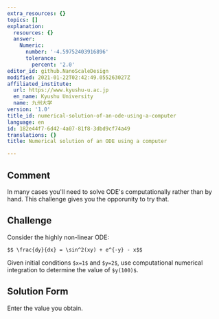 ```yaml
---
extra_resources: {}
topics: []
explanation:
  resources: {}
  answer:
    Numeric:
      number: '-4.59752403916896'
      tolerance:
        percent: '2.0'
editor_id: github.NanoScaleDesign
modified: 2021-01-22T02:42:49.055263027Z
affiliated_institute:
  url: https://www.kyushu-u.ac.jp
  en_name: Kyushu University
  name: 九州大学
version: '1.0'
title_id: numerical-solution-of-an-ode-using-a-computer
language: en
id: 182e44f7-6d42-4a07-81f8-3dbd9cf74a49
translations: {}
title: Numerical solution of an ODE using a computer

---
```


## Comment

In many cases you'll need to solve ODE's computationally rather than by hand. This challenge gives you the opporunity to try that.

## Challenge
Consider the highly non-linear ODE:

`$$ \frac{dy}{dx} = \sin^2(xy) + e^{-y} - x$$`

Given initial conditions `$x=1$` and `$y=2$`, use computational numerical integration to determine the value of `$y(100)$`.

## Solution Form
Enter the value you obtain.